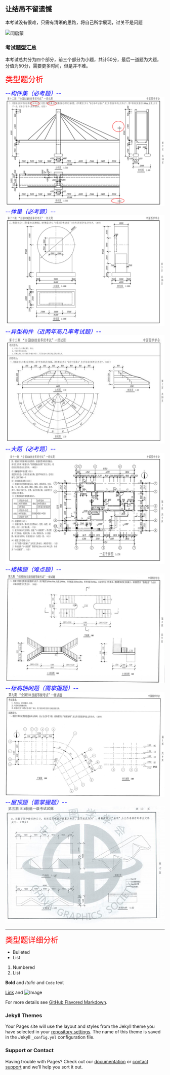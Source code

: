 ## 让结局不留遗憾

本考试没有很难，只需有清晰的思路，将自己所学展现，过关不是问题

![闫启蒙](https://timgsa.baidu.com/timg?image&quality=80&size=b9999_10000&sec=1554803177206&di=daa322e42a57fbf97fac76e60697900e&imgtype=0&src=http%3A%2F%2Ff.zhulong.com%2Fv1%2Ftfs%2FT1ol_TBCbT1RCvBVdK_0_0_1600_0.jpg "闫启蒙")

### 考试题型汇总

本考试总共分为四个部分，前三个部分为小题，共计50分，最后一道题为大题，分值为50分，需要更多时间，但是并不难。

<font color="red" size="5">类型题分析</font><br/>

<font color="blue" size="4"><em>--构件集（必考题）--</em></font><br/>
<img src="wenjian/十二期构件集题.jpg"/><br/>
<font color="blue" size="4"><em>--体量（必考题）--</em></font><br/>
<img src="wenjian/十二期体量题.jpg"/><br/>
<font color="blue" size="4"><em>--异型构件（近两年高几率考试题）--</em></font><br/>
<img src="wenjian/十二期异型模型题.jpg"/><br/>
<font color="blue" size="4"><em>--大题（必考题）--</em></font><br/>
<img src="wenjian/十一期大题.jpg"/><br/>
<font color="blue" size="4"><em>--楼梯题（难点题）--</em></font><br/>
<img src="wenjian/楼梯题.jpg"/><br/>
<font color="blue" size="4"><em>--标高轴网题（需掌握题）--</em></font><br/>
<img src="wenjian/标高轴网题.jpg"/><br/>
<font color="blue" size="4"><em>--屋顶题（需掌握题）--</em></font><br/>
<img src="wenjian/屋顶题.jpg"/><br/>

<HR>

<font color="red" size="5">类型题详细分析</font><br/>

- Bulleted
- List

1. Numbered
2. List

**Bold** and _Italic_ and `Code` text

[Link](url) and ![Image](src)


For more details see [GitHub Flavored Markdown](https://guides.github.com/features/mastering-markdown/).

### Jekyll Themes

Your Pages site will use the layout and styles from the Jekyll theme you have selected in your [repository settings](https://github.com/YanQimeng/BIM/settings). The name of this theme is saved in the Jekyll `_config.yml` configuration file.

### Support or Contact

Having trouble with Pages? Check out our [documentation](https://help.github.com/categories/github-pages-basics/) or [contact support](https://github.com/contact) and we’ll help you sort it out.
